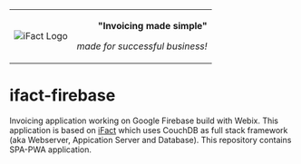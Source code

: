 <table>
  <tr>
    <td>
    <img src="https://github.com/level33/ifact-firebase/blob/master/public/img/icon.png" alt="iFact Logo"></img>
    </td>
    <td>
    <p align="right"><b>"Invoicing made simple"</b></p>
    <p align="right"><em>made for successful business!</em></p>
    </td>
  </tr>
</table>

# ifact-firebase

Invoicing application working on Google Firebase build with Webix. This application is based on [iFact](https://github.com/iqcouch/ifact) which uses CouchDB as full stack framework (aka Webserver, Appication Server and Database). This repository contains SPA-PWA application.


